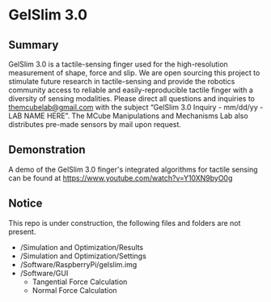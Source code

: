 # GelSlim 3.0

## Summary
GelSlim 3.0 is a tactile-sensing finger used for the high-resolution measurement of shape, force and slip. We are open sourcing this project to stimulate future research in tactile-sensing and provide the robotics community access to reliable and easily-reproducible tactile finger with a diversity of sensing modalities. Please direct all questions and inquiries to themcubelab@gmail.com  with the subject “GelSlim 3.0 Inquiry - mm/dd/yy - LAB NAME HERE”. The MCube Manipulations and Mechanisms Lab also distributes pre-made sensors by mail upon request.     

## Demonstration
A demo of the GelSlim 3.0 finger's integrated algorithms for tactile sensing can be found at https://www.youtube.com/watch?v=Y10XN9byO0g


## Notice
This repo is under construction, the following files and folders are not present.
- /Simulation and Optimization/Results
- /Simulation and Optimization/Settings
- /Software/RaspberryPi/gelslim.img
- /Software/GUI 
  - Tangential Force Calculation
  - Normal Force Calculation

